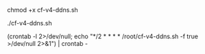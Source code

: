 chmod +x cf-v4-ddns.sh


./cf-v4-ddns.sh


(crontab -l 2>/dev/null; echo "*/2 * * * * /root/cf-v4-ddns.sh -f true >/dev/null 2>&1") | crontab -
